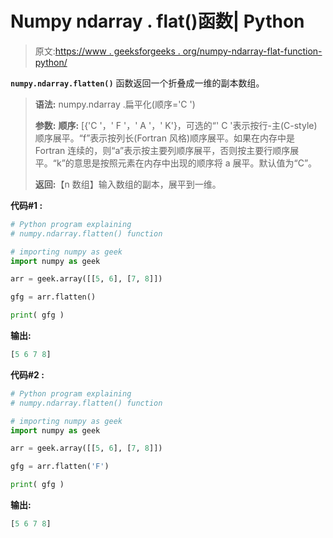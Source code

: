 # Numpy ndarray . flat()函数| Python

> 原文:[https://www . geeksforgeeks . org/numpy-ndarray-flat-function-python/](https://www.geeksforgeeks.org/numpy-ndarray-flatten-function-python/)

**`numpy.ndarray.flatten()`** 函数返回一个折叠成一维的副本数组。

> **语法:** numpy.ndarray .扁平化(顺序='C ')
> 
> **参数:**
> **顺序:** [{'C '，' F '，' A '，' K'}，可选的“' C '表示按行-主(C-style)顺序展平。“f”表示按列长(Fortran 风格)顺序展平。如果在内存中是 Fortran 连续的，则“a”表示按主要列顺序展平，否则按主要行顺序展平。“k”的意思是按照元素在内存中出现的顺序将 a 展平。默认值为“C”。
> 
> **返回:**【n 数组】输入数组的副本，展平到一维。

**代码#1 :**

```py
# Python program explaining
# numpy.ndarray.flatten() function

# importing numpy as geek 
import numpy as geek

arr = geek.array([[5, 6], [7, 8]])

gfg = arr.flatten()

print( gfg )
```

**输出:**

```py
[5 6 7 8]

```

**代码#2 :**

```py
# Python program explaining
# numpy.ndarray.flatten() function

# importing numpy as geek 
import numpy as geek

arr = geek.array([[5, 6], [7, 8]])

gfg = arr.flatten('F')

print( gfg )
```

**输出:**

```py
[5 6 7 8]

```